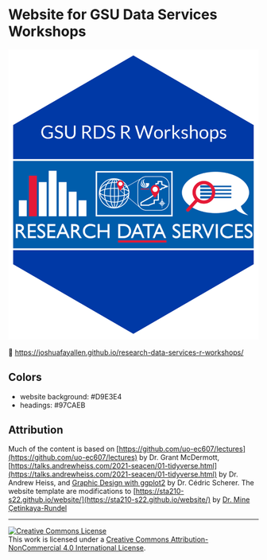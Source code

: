 # Website for GSU Data Services Workshops


![](images/avatar.png)



🔗 https://joshuafayallen.github.io/research-data-services-r-workshops/

## Colors

-   website background: #D9E3E4
-   headings: #97CAEB

## Attribution

Much of the content is based on [https://github.com/uo-ec607/lectures](https://github.com/uo-ec607/lectures)  by Dr. Grant McDermott, [https://talks.andrewheiss.com/2021-seacen/01-tidyverse.html](https://talks.andrewheiss.com/2021-seacen/01-tidyverse.html) by Dr. Andrew Heiss, and [Graphic Design with ggplot2](https://rstudio-conf-2022.github.io/ggplot2-graphic-design/) by Dr. Cédric Scherer. The website template are modifications to [https://sta210-s22.github.io/website/](https://sta210-s22.github.io/website/)  by [Dr. Mine Çetinkaya-Rundel](https://sta210-s22.github.io/website/course-team.html)

<hr>

<a rel="license" href="http://creativecommons.org/licenses/by-nc/4.0/"><img src="https://i.creativecommons.org/l/by-nc/4.0/88x31.png" alt="Creative Commons License" style="border-width:0"/></a><br />This work is licensed under a <a rel="license" href="http://creativecommons.org/licenses/by-nc/4.0/">Creative Commons Attribution-NonCommercial 4.0 International License</a>.
